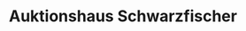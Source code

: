 ---
title: "Auktionshaus Schwarzfischer"
url: /roding/auktionshaus-schwarzfischer/
shop: Warenhaus
---